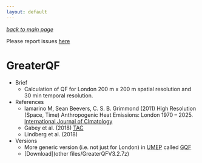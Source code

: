 ```yaml
---
layout: default
---
```



[*back to main page*](./)

Please report issues [here](https://github.com/Urban-Meteorology-Reading/Urban-Meteorology-Reading.github.io/issues)


# GreaterQF

* Brief
   * Calculation of QF for London 200 m x 200 m spatial resolution and 30 min temporal resolution.
* References
   * Iamarino M, Sean Beevers, C. S. B. Grimmond (2011) High Resolution (Space, Time) Anthropogenic Heat Emissions: London 1970 – 2025. [International Journal of Clmatology](http://onlinelibrary.wiley.com/doi/10.1002/joc.2390/abstract)
   * Gabey et al. (2018) [TAC](https://link.springer.com/article/10.1007%2Fs00704-018-2367-y)
    * Lindberg et al. (2018)
* Versions
   * More generic version (i.e. not just for London) in <a href="https://umep-docs.readthedocs.io/en/latest/">UMEP</a> called  <a href="https://umep-docs.readthedocs.io/en/latest/OtherManuals/GQF_Manual.html#">GQF</a>
  * [Download](other files/GreaterQFV3.2.7z)
